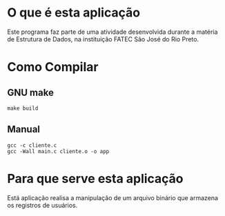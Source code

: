 # O que é esta aplicação
Este programa faz parte de uma atividade desenvolvida durante a matéria de Estrutura
de Dados, na instituição FATEC São José do Rio Preto.

# Como Compilar
## GNU make
```
make build
```
## Manual
```
gcc -c cliente.c 
gcc -Wall main.c cliente.o -o app
```

# Para que serve esta aplicação
Está aplicação realisa a manipulação de um arquivo binário que armazena os registros de usuários.
